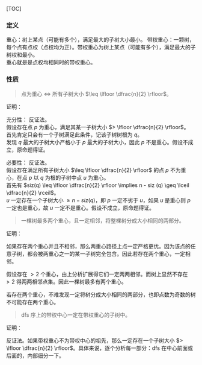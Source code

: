 [TOC]

### 定义

重心：树上某点（可能有多个），满足最大的子树大小最小。
带权重心：一颗树，每个点有点权（点权均为正）。带权重心为树上某点（可能有多个），满足最大的子树权和最小。  
重心就是是点权均相同时的带权重心。

### 性质

> 点为重心 $\iff$ 所有子树大小 $\leq \lfloor \dfrac{n}{2} \rfloor$。

证明：

充分性：
反证法。  
假设存在点 $p$ 为重心，满足其某一子树大小 $> \lfloor \dfrac{n}{2} \rfloor$。  
首先肯定只会有一个子树满足此条件，记该子树树根为 $q$。  
发现 $q$ 最大的子树大小严格小于 $p$ 最大的子树大小，因此 $p$ 不是重心。假设不成立，原命题得证。

必要性：
反证法。  
假设存在满足所有子树大小 $\leq \lfloor \dfrac{n}{2} \rfloor$ 的点 $p$ 不为重心，在点 $p$ 以 $q$ 为根的子树中点 $u$ 为重心。  
首先有 $siz(q) \leq \lfloor \dfrac{n}{2} \rfloor \implies n - siz (q) \geq \lceil \dfrac{n}{2} \rceil$。  
$u$ 一定存在一个子树大小 $\geq n - siz (q)$，即 $p$ 一定不劣于 $u$，如果 $u$ 是重心则 $p$ 一定也是重心，故 $u$ 一定不是重心。假设不成立，原命题得证。

> 一棵树最多两个重心，且一定相邻，将整棵树分成大小相同的两部分。

证明：

如果存在两个重心并且不相邻，那么两重心路径上点一定严格更优。因为该点的任意子树，都会被两重心之一的某一子树完全包含。因此若存在两个重心，一定相邻。

假设存在 $> 2$ 个重心，由上分析扩展得它们一定两两相邻。而树上显然不存在 $>2$ 得两两相邻点集。因此一棵树最多有两个重心。

若存在两个重心，不难发现一定将树分成大小相同的两部分，也即点数为奇数的树不可能存在两个重心。

> dfs 序上的带权中心一定在带权重心的子树中。

证明：

反证法。如果带权重心不为带权中心的祖先，那么一定存在一个子树大小 $> \lfloor \dfrac{n}{2} \rfloor$。具体来说，逐个分析每一部分：dfs 在中心前面或后面的，内部细分一下。